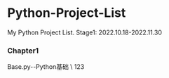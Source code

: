 # Python-Project-List
My Python Project List. Stage1: 2022.10.18-2022.11.30
### **Chapter1**
Base.py--Python基础 \\
123
